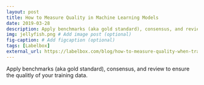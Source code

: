 ```yaml
---
layout: post
title: How to Measure Quality in Machine Learning Models
date: 2019-03-28
description: Apply benchmarks (aka gold standard), consensus, and review to ensure the qualitly of your training data. # Add post description (optional)
img: jellyfish.png # Add image post (optional)
fig-caption: # Add figcaption (optional)
tags: [Labelbox]
external_url: https://labelbox.com/blog/how-to-measure-quality-when-training-machine-learning-models/
---
```

Apply benchmarks (aka gold standard), consensus, and review to ensure the qualitly of your training data.
